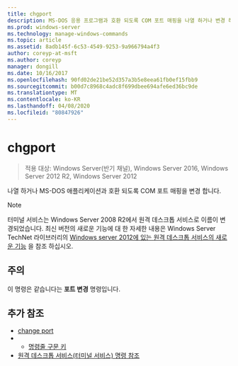 ```yaml
---
title: chgport
description: MS-DOS 응용 프로그램과 호환 되도록 COM 포트 매핑을 나열 하거나 변경 하는 chgport에 대 한 Windows 명령 항목입니다.
ms.prod: windows-server
ms.technology: manage-windows-commands
ms.topic: article
ms.assetid: 8adb145f-6c53-4549-9253-9a966794a4f3
author: coreyp-at-msft
ms.author: coreyp
manager: dongill
ms.date: 10/16/2017
ms.openlocfilehash: 90fd02de21be52d357a3b5e8eea61fb0ef15fbb9
ms.sourcegitcommit: b00d7c8968c4adc8f699dbee694afe6ed36bc9de
ms.translationtype: MT
ms.contentlocale: ko-KR
ms.lasthandoff: 04/08/2020
ms.locfileid: "80847926"
---
```

# <a name="chgport"></a>chgport

>적용 대상: Windows Server(반기 채널), Windows Server 2016, Windows Server 2012 R2, Windows Server 2012

나열 하거나 MS-DOS 애플리케이션과 호환 되도록 COM 포트 매핑을 변경 합니다.

> [!NOTE]
> 터미널 서비스는 Windows Server 2008 R2에서 원격 데스크톱 서비스로 이름이 변경되었습니다. 최신 버전의 새로운 기능에 대 한 자세한 내용은 Windows Server TechNet 라이브러리의 [Windows server 2012에 있는 원격 데스크톱 서비스의 새로운 기능](https://technet.microsoft.com/library/hh831527) 을 참조 하십시오.

## <a name="remarks"></a>주의
이 명령은 같습니다는 **포트 변경** 명령입니다.

## <a name="additional-references"></a>추가 참조
- [change port](change-port.md)
- - [명령줄 구문 키](command-line-syntax-key.md)
- [원격 데스크톱 서비스(터미널 서비스) 명령 참조](remote-desktop-services-terminal-services-command-reference.md)
